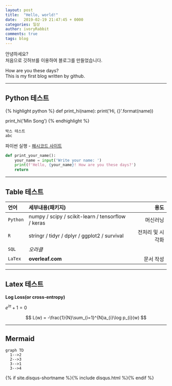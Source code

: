 ```yaml
---
layout: post
title:  "Hello, world!"
date:   2019-02-19 21:47:45 + 0000
categories: 일상
author: ivoryRabbit
comments: true
tags: blog
---
```


안녕하세요?  
처음으로 깃허브를 이용하여 블로그를 만들었습니다.
 
How are you these days?  
This is my first blog written by github.

* * *
## Python 테스트

{% highlight python %}
def print_hi(name):
  print('Hi, {}'.format(name))

print_hi('Min Song')
{% endhighlight %}

~~~
박스 테스트
abc
~~~

파이썬 실행 - [해시코드 사이트][python]

[python]: https://hashcode.co.kr/code_runners/

```python
def print_your_name():
    your_name = input('Write your name: ')
    print(f'Hello, {your_name}! How are you these days?')
    return
```

* * *


## Table 테스트

언어 | 세부내용(패키지) | 용도
:-- | :-- | --:
`Python` | numpy / scipy / scikit-learn / tensorflow / keras | 머신러닝
`R` | stringr / tidyr / dplyr / ggplot2 / survival | 전처리 및 시각화
`SQL` | _오라클_ | 
`LaTex` | **overleaf.com** | 문서 작성


* * *
## Latex 테스트

__Log Loss(or cross-entropy)__

$e^{i\pi} + 1 = 0$

$$
L(w) = -\frac{1}{N}\sum_{i=1}^{N}a_{i}\log p_{i}(w)
$$

* * *
## Mermaid

```mermaid
graph TD
  1-->2
  2-->3
  3-->1
  3-->4
```

{% if site.disqus-shortname %}{% include disqus.html %}{% endif %}
